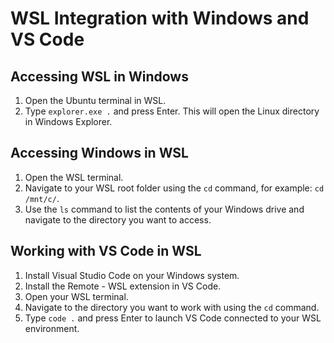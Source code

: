 # WSL Integration with Windows and VS Code

## Accessing WSL in Windows

1. Open the Ubuntu terminal in WSL.
2. Type `explorer.exe .` and press Enter. This will open the Linux directory in Windows Explorer.

## Accessing Windows in WSL

1. Open the WSL terminal.
2. Navigate to your WSL root folder using the `cd` command, for example: `cd /mnt/c/`.
3. Use the `ls` command to list the contents of your Windows drive and navigate to the directory you want to access.

## Working with VS Code in WSL

1. Install Visual Studio Code on your Windows system.
2. Install the Remote - WSL extension in VS Code.
3. Open your WSL terminal.
4. Navigate to the directory you want to work with using the `cd` command.
5. Type `code .` and press Enter to launch VS Code connected to your WSL environment.

